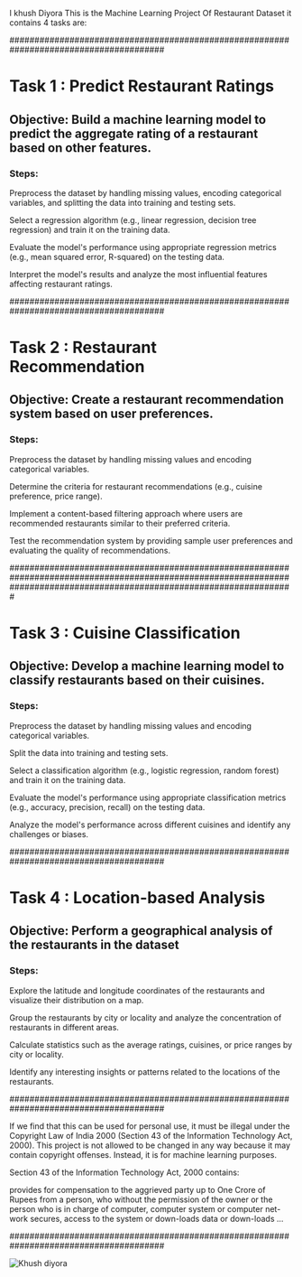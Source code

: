 I khush  Diyora This is the Machine Learning Project Of Restaurant Dataset it contains 4 tasks are:

#######################################################################################
# Task 1 : Predict Restaurant Ratings

## Objective: Build a machine learning model to predict the aggregate rating of a restaurant based on other features.

### Steps:

Preprocess the dataset by handling missing values, encoding categorical variables, and splitting the data into training and testing sets.

Select a regression algorithm (e.g., linear regression, decision tree regression) and train it on the training data.

Evaluate the model's performance using appropriate regression metrics (e.g., mean squared error, R-squared) on the testing data.

Interpret the model's results and analyze the most influential features affecting restaurant ratings.

#######################################################################################

# Task 2 : Restaurant Recommendation

## Objective: Create a restaurant recommendation system based on user preferences.

### Steps:

Preprocess the dataset by handling missing values and encoding categorical variables.

Determine the criteria for restaurant recommendations (e.g., cuisine preference, price range).

Implement a content-based filtering approach where users are recommended restaurants similar to their preferred criteria.

Test the recommendation system by providing sample user preferences and evaluating the quality of recommendations.

#########################################################################################################################################################################

# Task 3 : Cuisine Classification

## Objective:  Develop a machine learning model to classify restaurants based on their cuisines.

### Steps:

Preprocess the dataset by handling missing values and encoding categorical variables.

Split the data into training and testing sets.

Select a classification algorithm (e.g., logistic regression, random forest) and train it on the training data.

Evaluate the model's performance using appropriate classification metrics (e.g., accuracy, precision, recall) on the testing data.

Analyze the model's performance across different cuisines and identify any challenges or biases.

#######################################################################################

# Task 4 :  Location-based Analysis

## Objective:  Perform a geographical analysis of the restaurants in the dataset

### Steps:

Explore the latitude and longitude coordinates of the restaurants and visualize their distribution on a map.

Group the restaurants by city or locality and analyze the concentration of restaurants in different areas.

Calculate statistics such as the average ratings, cuisines, or price ranges by city or locality.

Identify any interesting insights or patterns related to the locations of the restaurants.

#######################################################################################

If we find that this can be used for personal use, it must be illegal under the Copyright Law of India 2000 (Section 43 of the Information Technology Act, 2000). This project is not allowed to be changed in any way because it may contain copyright offenses. Instead, it is for machine learning purposes.

Section 43 of the Information Technology Act, 2000 contains:

provides for compensation to the aggrieved party up to One Crore of Rupees from a person, who without the permission of the owner or the person who is in charge of computer, computer system or computer net-work secures, access to the system or down-loads data or down-loads ...

#######################################################################################

![Khush diyora](https://github.com/user-attachments/assets/6ae3d316-876e-483b-8d0d-d988b4704ccc)


